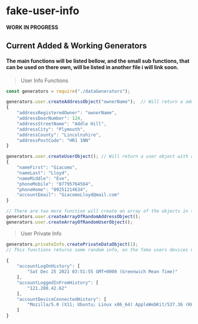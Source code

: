 
# fake-user-info
**WORK IN PROGRESS**
## Current Added & Working Generators
#### The main functions will be listed bellow, and the small sub functions, that can be used on there own, will be listed in another file i will link soon.

> User Info Functions

```javascript
const generators = require("./dataGenerators");

generators.user.createAddressObject("ownerName");  // Will return a address object with the optional arguent of owner.
{
    "addressRegisteredOwner": "ownerName",
    "addressDoorNumber": 124,
    "addressStreetName": "Addle Hill",
    "addressCity": "Plymouth",
    "addressCounty": "Lincolnshire",
    "addressPostCode": "HR1 1NN"
}

generators.user.createUserObject(); // Will return a user object with random data
{
	"nameFirst": "Giacomo",
	"nameLast": "Lloyd",
	"nameMiddle": "Eve",
	"phoneMobile": "07795764564",
	"phoneHome": "09251214634",
	"accountEmail": "GiacomoLloyd@mail.com"
}

// There are two more function will create an array of the objects in the given range passed.
generators.user.createArrayOfRandomAddressObject();
generators.user.createArrayOfRandomUserObject();
```  

> User Private Info
```javascript
generators.privateInfo.createPrivateDataObject(1);
// This functions returns some random info, on the fake users devices used, date's logged in and IPV4 connections. The function also take one argument, which is the amount of objects you would like to generate and add to the array. 
  
{
	"accountLogOnHistory": [
		"Sat Dec 25 2021 03:51:55 GMT+0000 (Greenwich Mean Time)"
	],
	"accountLoggedInFromHistory": [
		"121.208.42.62"
	],
	"accountDeviceConnectedHistory": [
		"Mozilla/5.0 (X11; Ubuntu; Linux x86_64) AppleWebKit/537.36 (KHTML, like Gecko) Chrome/78.0.3904.108 Safari/537.36 RuxitSynthetic/1.0 v7000265993717670679 t4157550440124640339"
	]
}
```
